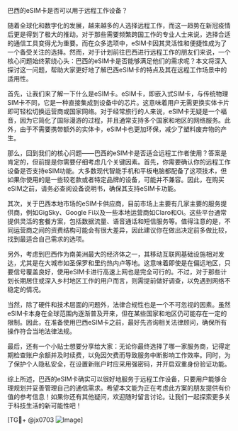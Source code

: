 巴西的eSIM卡是否可以用于远程工作设备？

随着全球化和数字化的发展，越来越多的人选择远程工作，而这一趋势在新冠疫情后更是得到了极大的推动。对于那些需要频繁跨国工作的专业人士来说，选择合适的通信工具变得尤为重要。而在众多选项中，eSIM卡因其灵活性和便捷性成为了一个备受关注的选择。然而，对于计划前往巴西进行远程工作的朋友们来说，一个核心问题始终萦绕心头：巴西的eSIM卡是否能够满足他们的需求呢？本文将深入探讨这一问题，帮助大家更好地了解巴西eSIM卡的特点及其在远程工作场景中的适用性。

首先，让我们来了解一下什么是eSIM卡。eSIM卡，即嵌入式SIM卡，与传统物理SIM卡不同，它是一种直接集成到设备中的芯片。这意味着用户无需更换实体卡片即可轻松切换运营商或国家网络。对于经常旅行的人来说，eSIM卡无疑是一个福音，因为它简化了国际漫游的过程，并且通常支持多个国家和地区的网络服务。此外，由于不需要携带额外的实体卡，eSIM卡也更加环保，减少了塑料废弃物的产生。

那么，回到我们的核心问题——巴西的eSIM卡是否适合远程工作者使用？答案是肯定的，但前提是你需要仔细考虑几个关键因素。首先，你需要确认你的远程工作设备是否支持eSIM功能。大多数现代智能手机和平板电脑都配备了这项技术，但如果你使用的是一些较老款或者特定品牌的设备，可能并不兼容。因此，在购买eSIM之前，请务必查阅设备说明书，确保其支持eSIM卡功能。

其次，关于巴西本地市场的eSIM卡供应商，目前市场上主要有几家主要的服务提供商，例如GigSky、Google Fi以及一些本地运营商如Claro和Oi。这些平台通常提供灵活的套餐方案，包括数据流量、语音通话和短信服务等。值得注意的是，不同运营商之间的资费结构可能会有很大差异，因此建议你在做出决定前多做比较，找到最适合自己需求的选项。

另外，考虑到巴西作为南美洲最大的经济体之一，其移动互联网基础设施相对发达，尤其是在大城市如圣保罗和里约热内卢等地。这意味着即使是在偏远地区，只要信号覆盖良好，使用eSIM卡进行高速上网也是完全可行的。不过，对于那些计划长期居住或深入乡村地区工作的用户而言，则需提前做好调查，以免遇到网络不稳定的情况。

当然，除了硬件和技术层面的问题外，法律合规性也是一个不可忽视的因素。虽然eSIM卡本身在全球范围内逐渐普及开来，但在某些国家和地区仍可能存在一定的限制。因此，在准备使用巴西eSIM卡之前，最好先咨询相关法律顾问，确保所有操作符合当地法律法规。

最后，还有一个小贴士想要分享给大家：无论你最终选择了哪一家服务商，记得定期检查账户余额并及时续费，以免因欠费而导致服务中断影响工作效率。同时，为了保护个人隐私安全，在设置新账户时应采用强密码，并开启双重身份验证功能。

综上所述，巴西的eSIM卡确实可以很好地服务于远程工作设备，只要用户能够合理规划并妥善管理自己的通信需求。希望本文能为正在考虑此方案的朋友提供有价值的参考信息！如果你还有其他疑问，欢迎随时留言讨论。让我们一起探索更多关于科技生活的新可能性吧！

[TG💪+ @jx0703 ![Image](https://github.com/user-attachments/assets/dbca1d08-cadb-493c-b0ec-ad6f7a83f270)]